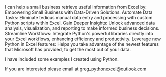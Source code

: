 I can help a small business retrieve useful information from Excel by:
Empowering Small Business with Data-Driven Solutions.
Automate Data Tasks:
Eliminate tedious manual data entry and processing with custom Python scripts within Excel.
Gain Deeper Insights:
Unlock advanced data analysis, visualization, and reporting to make informed business decisions.
Streamline Workflows:
Integrate Python's powerful libraries directly into your Excel workflows, enhancing efficiency and productivity.
Leverage new Python in Excel features:
Helps you take advantage of the newest features that Microsoft has provided, to get the most out of your data.

I have included some examples I created using Python.

If you are interested please email at greg_pythonexcel@outlook.com
